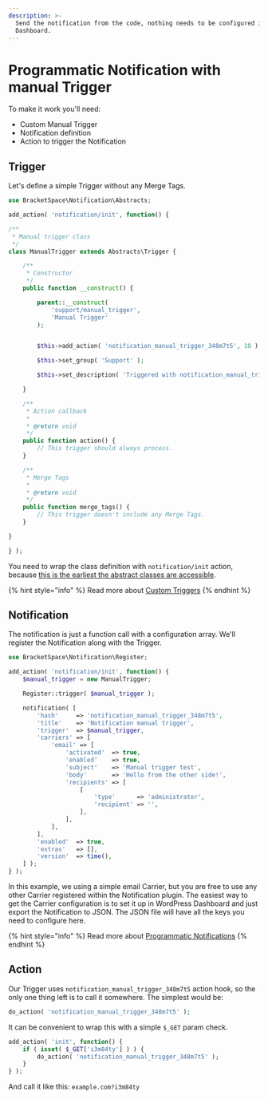 ```yaml
---
description: >-
  Send the notification from the code, nothing needs to be configured in the
  Dashboard.
---
```


# Programmatic Notification with manual Trigger

To make it work you'll need:

* Custom Manual Trigger
* Notification definition
* Action to trigger the Notification

## Trigger

Let's define a simple Trigger without any Merge Tags.

```php
use BracketSpace\Notification\Abstracts;

add_action( 'notification/init', function() {

/**
 * Manual trigger class
 */
class ManualTrigger extends Abstracts\Trigger {

	/**
	 * Constructor
	 */
	public function __construct() {

		parent::__construct(
			'support/manual_trigger',
			'Manual Trigger'
		);


		$this->add_action( 'notification_manual_trigger_348m7t5', 10 );

		$this->set_group( 'Support' );

		$this->set_description( 'Triggered with notification_manual_trigger_348m7t5 action.' );

	}

	/**
	 * Action callback
	 *
	 * @return void
	 */
	public function action() {
		// This trigger should always process.
	}

	/**
	 * Merge Tags
	 *
	 * @return void
	 */
	public function merge_tags() {
		// This trigger doesn't include any Merge Tags.
	}

}

} );
```

You need to wrap the class definition with `notification/init` action, because [this is the earliest the abstract classes are accessible](../../general/plugin-loading-chain.md).

{% hint style="info" %}
Read more about [Custom Triggers](../../triggers/custom-trigger.md)
{% endhint %}

## Notification

The notification is just a function call with a configuration array. We'll register the Notification along with the Trigger.

```php
use BracketSpace\Notification\Register;

add_action( 'notification/init', function() {
	$manual_trigger = new ManualTrigger;

	Register::trigger( $manual_trigger );

	notification( [
		'hash'     => 'notification_manual_trigger_348m7t5',
		'title'    => 'Notification manual trigger',
		'trigger'  => $manual_trigger,
		'carriers' => [
			'email' => [
				'activated'  => true,
				'enabled'    => true,
				'subject'    => 'Manual trigger test',
				'body'       => 'Hello from the other side!',
				'recipients' => [
					[
						'type'      => 'administrator',
						'recipient' => '',
					],
				],
			],
		],
		'enabled'  => true,
		'extras'   => [],
		'version'  => time(),
	] );
} );
```

In this example, we using a simple email Carrier, but you are free to use any other Carrier registered within the Notification plugin. The easiest way to get the Carrier configuration is to set it up in WordPress Dashboard and just export the Notification to JSON. The JSON file will have all the keys you need to configure here.&#x20;

{% hint style="info" %}
Read more about [Programmatic Notifications](../../notifications/programmatic-notifications.md)
{% endhint %}

## Action

Our Trigger uses `notification_manual_trigger_348m7t5` action hook, so the only one thing left is to call it somewhere. The simplest would be:

```php
do_action( 'notification_manual_trigger_348m7t5' );
```

It can be convenient to wrap this with a simple `$_GET` param check.

```php
add_action( 'init', function() {
	if ( isset( $_GET['i3m84ty'] ) ) {
		do_action( 'notification_manual_trigger_348m7t5' );
	}
} );
```

And call it like this: `example.com?i3m84ty`&#x20;
